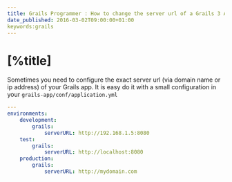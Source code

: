 ```yaml
---
title: Grails Programmer : How to change the server url of a Grails 3 App?
date_published: 2016-03-02T09:00:00+01:00
keywords:grails
---
```


# [%title]

Sometimes you need to configure the exact server url (via domain name or ip address) of your Grails app. It is easy do it with a small configuration in your `grails-app/conf/application.yml`

```yaml
---
environments:
    development:
        grails:
            serverURL: http://192.168.1.5:8080
    test:
        grails:
            serverURL: http://localhost:8080
    production:
        grails:
            serverURL: http://mydomain.com
```

